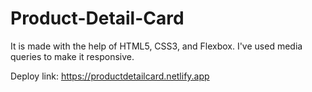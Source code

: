 # Product-Detail-Card
 It is made with the help of HTML5, CSS3, and Flexbox. I've used media queries to make it responsive.

 
 Deploy link: https://productdetailcard.netlify.app
